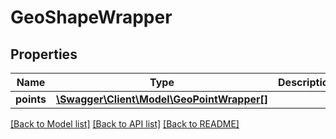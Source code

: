 # GeoShapeWrapper

## Properties
Name | Type | Description | Notes
------------ | ------------- | ------------- | -------------
**points** | [**\Swagger\Client\Model\GeoPointWrapper[]**](GeoPointWrapper.md) |  | [optional] 

[[Back to Model list]](../README.md#documentation-for-models) [[Back to API list]](../README.md#documentation-for-api-endpoints) [[Back to README]](../README.md)


